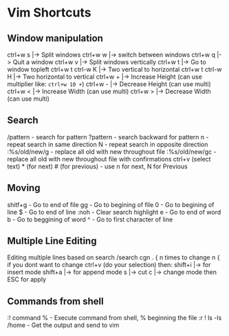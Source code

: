 # Vim Shortcuts

## Window manipulation
ctrl+w s |-> Split windows
ctrl+w w |-> switch between windows
ctrl+w q |-> Quit a window
ctrl+w v |-> Split windows vertically
ctrl+w t |-> Go to window topleft
ctrl+w t ctrl-w K |-> Two vertical to horizontal
ctrl+w t ctrl-w H |-> Two horizontal to vertical
ctrl+w + |-> Increase Height (can use multiplier like: `ctrl+w 10 +`)
ctrl+w - |-> Decrease Height (can use multi)
ctrl+w < |-> Increase Width (can use multi)
ctrl+w > |-> Decrease Width (can use multi)

## Search
/pattern - search for pattern
?pattern - search backward for pattern
n - repeat search in same direction
N - repeat search in opposite direction
:%s/old/new/g - replace all old with new throughout file
:%s/old/new/gc - replace all old with new throughout file with confirmations
ctrl+v (select text) * (for next) # (for previous)    - use n for next, N for Previous

## Moving
shitf+g - Go to end of file
gg - Go to begining of file
0 - Go to begining of line
$ - Go to end of line
:noh - Clear search highlight
e - Go to end of word
b - Go to beggining of word
^ - Go to first character of line

## Multiple Line Editing
Editing multiple lines based on search
/search
cgn
. { n times to change
n { if you dont want to change
ctrl+v (do your selection) then:
  shift+i |-> for insert mode
  shift+a |-> for append mode
  s |-> cut
  c |-> change mode
  then ESC for apply

## Commands from shell
:! command %     - Execute command from shell, % beginning the file
:r ! ls -ls /home    - Get the output and send to vim

